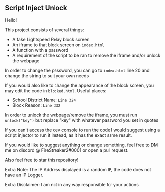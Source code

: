 ## Script Inject Unlock
Hello!   

This project consists of several things:
* A fake Lightspeed Relay block screen
* An iframe to that block screen on ``index.html``
* A function with a password
* A requirement of the script to be ran to remove the iframe and/or unlock the webpage

In order to change the password, you can go to ``index.html`` line 20 and change the string to suit your own needs   

If you would also like to change the appearance of the block screen, you may edit the code in ``blocked.html``. Useful places:
* School District Name: ``Line 324``
* Block Reason: ``Line 332``

In order to unlock the webpage/remove the iframe, you must run ``unlock("key")`` but replace "key" with whatever password you set in quotes   

If you can't access the dev console to run the code I would suggest using a script injector to run it instead, as it has the exact same result.     

If you would like to suggest anything or change something, feel free to DM me on discord @ FireStreaker2#0001 or open a pull request.    

Also feel free to star this repository!    

Extra Note: The IP Address displayed is a random IP, the code does not have an IP Logger.     

Extra Disclaimer: I am not in any way responsible for your actions